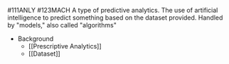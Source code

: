 #111ANLY #123MACH
A type of predictive analytics. The use of artificial intelligence to predict something based on the dataset provided. Handled by "models," also called "algorithms"

- Background
	- [[Prescriptive Analytics]]
	- [[Dataset]]